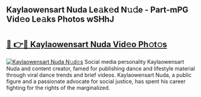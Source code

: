 ## Kaylaowensart Nuda Le𝚊k𝚎d N𝚞𝚍e - Part-mPG Vid𝚎o Le𝚊ks Photos wSHhJ

# <h2><a href="http://fbf3ox.evod.top/?m=Kaylaowensart+Nuda">🔗 👉🔴 Kaylaowensart Nuda Vid𝚎o Ph𝚘t𝚘s</a></h2>

[![Kaylaowensart Nuda N𝚞d𝚎s](https://i.imgur.com/8V9OHl7.gif)](http://fbf3ox.evod.top/?m=Kaylaowensart+Nuda)
Social media personality Kaylaowensart Nuda and content creator, famed for publishing dance and lifestyle material through viral dance trends and brief videos. Kaylaowensart Nuda, a public figure and a passionate advocate for social justice, has spent his career fighting for the rights of the marginalized. 
